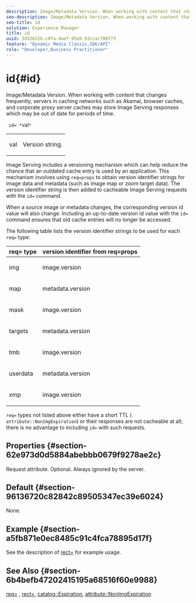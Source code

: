 ```yaml
---
description: Image/Metadata Version. When working with content that changes frequently, servers in caching networks such as Akamai, browser caches, and corporate proxy server caches may store Image Serving responses which may be out of date for periods of time.
seo-description: Image/Metadata Version. When working with content that changes frequently, servers in caching networks such as Akamai, browser caches, and corporate proxy server caches may store Image Serving responses which may be out of date for periods of time.
seo-title: id
solution: Experience Manager
title: id
uuid: 3d526326-c8fa-4aef-95a9-93ccacf08f73
feature: "Dynamic Media Classic,SDK/API"
role: "Developer,Business Practitioner"
---
```


# id{#id}

Image/Metadata Version. When working with content that changes frequently, servers in caching networks such as Akamai, browser caches, and corporate proxy server caches may store Image Serving responses which may be out of date for periods of time.

 ` id= *`val`*`

<table id="simpletable_3A6EBDA15B004636804E1ACEF952479A"> 
 <tr class="strow"> 
  <td class="stentry"> <p> <span class="codeph"> <span class="varname"> val </span> </span> </p> </td> 
  <td class="stentry"> <p>Version string. </p> </td> 
 </tr> 
</table>

Image Serving includes a versioning mechanism which can help reduce the chance that an outdated cache entry is used by an application. This mechanism involves using `req=props` to obtain version identifier strings for image data and metadata (such as image map or zoom target data). The version identifier string is then added to cacheable Image Serving requests with the `id=` command.

When a source image or metadata changes, the corresponding version id value will also change. Including an up-to-date version id value with the `id=` command ensures that old cache entries will no longer be accessed.

The following table lists the version identifier strings to be used for each `req=` type: 

<table id="table_AE39BEBE18864880BBBF1C4F16785E2D"> 
 <thead> 
  <tr> 
   <th class="entry"> <b> req= type</b> </th> 
   <th class="entry"> <b> version identifier from req=props</b> </th> 
  </tr> 
 </thead>
 <tbody> 
  <tr> 
   <td> <p> img </p> </td> 
   <td> <p> image.version </p> </td> 
  </tr> 
  <tr> 
   <td> <p> map </p> </td> 
   <td> <p> metadata.version </p> </td> 
  </tr> 
  <tr> 
   <td> <p> mask </p> </td> 
   <td> <p> image.version </p> </td> 
  </tr> 
  <tr> 
   <td> <p> targets </p> </td> 
   <td> <p> metadata.version </p> </td> 
  </tr> 
  <tr> 
   <td> <p> tmb </p> </td> 
   <td> <p> image.version </p> </td> 
  </tr> 
  <tr> 
   <td> <p> userdata </p> </td> 
   <td> <p> metadata.version </p> </td> 
  </tr> 
  <tr> 
   <td> <p> xmp </p> </td> 
   <td> <p> image.version </p> </td> 
  </tr> 
 </tbody> 
</table>

`req=` types not listed above either have a short TTL ( `attribute::NonImgExpiration`) or their responses are not cacheable at all; there is no advantage to including `id=` with such requests.

## Properties {#section-62e973d0d5884abebbb0679f9278ae2c}

Request attribute. Optional. Always ignored by the server.

## Default {#section-96136720c82842c89505347ec39e6024}

None.

## Example {#section-a5fb871e0ec8485c91c4fca78895d17f}

See the description of [rect=](../../../../../is-api/http-ref/image-serving-api-ref/c-http-protocol-reference/c-command-reference/r-rect.md#reference-520b90d30b4c4b4692a723e4df6adaf3) for example usage.

## See Also {#section-6b4befb47202415195a68516f60e9988}

[req=](../../../../../is-api/http-ref/image-serving-api-ref/c-http-protocol-reference/c-command-reference/r-req/r-req.md#reference-907cdb4a97034db7ad94695f25552e76) , [rect=](../../../../../is-api/http-ref/image-serving-api-ref/c-http-protocol-reference/c-command-reference/r-rect.md#reference-520b90d30b4c4b4692a723e4df6adaf3), [catalog::Expiration](../../../../../is-api/image-catalog/image-serving-api-ref/c-image-catalog-reference/c-image-svg-data-reference/c-image-data-reference/r-expiration-cat.md#reference-a7afd668ecbb4d2da65d86259aa6a28a), [attribute::NonImgExpiration](../../../../../is-api/image-catalog/image-serving-api-ref/c-image-catalog-reference/c-attributes-reference/r-nonimgexpiration.md#reference-a8066cd0d24b4ea98100ade4821f1f9d) 
